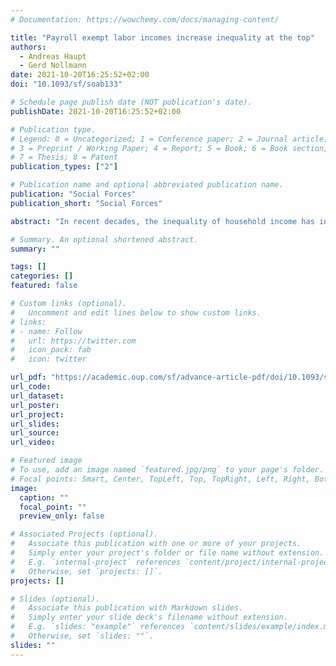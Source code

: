 ```yaml
---
# Documentation: https://wowchemy.com/docs/managing-content/

title: "Payroll exempt labor incomes increase inequality at the top"
authors: 
  - Andreas Haupt
  - Gerd Nollmann
date: 2021-10-20T16:25:52+02:00
doi: "10.1093/sf/soab133"

# Schedule page publish date (NOT publication's date).
publishDate: 2021-10-20T16:25:52+02:00

# Publication type.
# Legend: 0 = Uncategorized; 1 = Conference paper; 2 = Journal article;
# 3 = Preprint / Working Paper; 4 = Report; 5 = Book; 6 = Book section;
# 7 = Thesis; 8 = Patent
publication_types: ["2"]

# Publication name and optional abbreviated publication name.
publication: "Social Forces"
publication_short: "Social Forces"

abstract: "In recent decades, the inequality of household income has increased globally. A common trend is increased income inequality at the top of the distribution. The sources of this trend are a matter of debate. Increased demand for analytical and managerial skills is said to have strongly increased labor incomes at the top. Other scholars have indicated that structural conditions, such as financialization or favorable taxation, have benefited top-earning households. Here, we contribute to the latter line of reasoning. We show that payroll taxes exempt parts of high labor incomes, reinforcing income inequality at the top. Such taxation has large fiscal volume and redistributive power. However, our knowledge about the distributional consequences of payroll taxation as a tax scheme is remarkably thin. Many countries, such as Germany and the US, restrict payroll taxes to a maximum amount, resulting in significant payroll tax-exempted incomes for high-earning households. Strongly growing top-labor incomes thus lead to increased payroll tax-exempted incomes for households at the upper parts of the distribution and, consequently, to higher income inequality. We use Germany (1992–2017), a highly redistributive country, as a case study. Our empirical results suggest that: a) households increasingly profit from payroll-exempted labor incomes across the upper quarter; b) this benefit has increased over time; and c) increased amounts of payroll tax-exempted labor income explain up to 60% of income dispersion at the top of the distribution. We discuss the generalizability of our case study for other countries, especially the US."

# Summary. An optional shortened abstract.
summary: ""

tags: []
categories: []
featured: false

# Custom links (optional).
#   Uncomment and edit lines below to show custom links.
# links:
# - name: Follow
#   url: https://twitter.com
#   icon_pack: fab
#   icon: twitter

url_pdf: "https://academic.oup.com/sf/advance-article-pdf/doi/10.1093/sf/soab133/41025788/soab133.pdf"
url_code:
url_dataset:
url_poster:
url_project:
url_slides:
url_source:
url_video:

# Featured image
# To use, add an image named `featured.jpg/png` to your page's folder. 
# Focal points: Smart, Center, TopLeft, Top, TopRight, Left, Right, BottomLeft, Bottom, BottomRight.
image:
  caption: ""
  focal_point: ""
  preview_only: false

# Associated Projects (optional).
#   Associate this publication with one or more of your projects.
#   Simply enter your project's folder or file name without extension.
#   E.g. `internal-project` references `content/project/internal-project/index.md`.
#   Otherwise, set `projects: []`.
projects: []

# Slides (optional).
#   Associate this publication with Markdown slides.
#   Simply enter your slide deck's filename without extension.
#   E.g. `slides: "example"` references `content/slides/example/index.md`.
#   Otherwise, set `slides: ""`.
slides: ""
---
```

